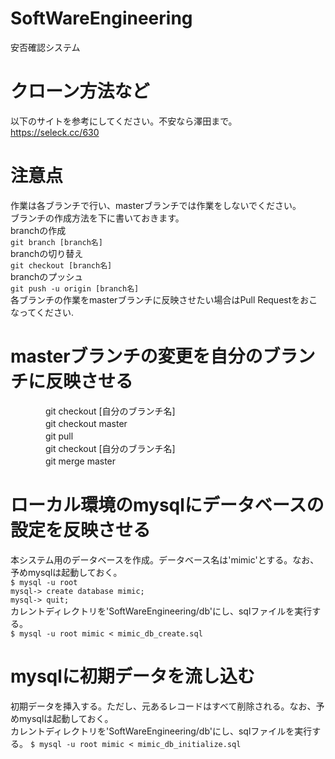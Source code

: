 # SoftWareEngineering
安否確認システム  
# クローン方法など  
以下のサイトを参考にしてください。不安なら澤田まで。  
<https://seleck.cc/630>
# 注意点
作業は各ブランチで行い、masterブランチでは作業をしないでください。  
ブランチの作成方法を下に書いておきます。  
branchの作成  
`git branch [branch名]`  
branchの切り替え  
`git checkout [branch名]`  
branchのプッシュ  
`git push -u origin [branch名]`  
各ブランチの作業をmasterブランチに反映させたい場合はPull Requestをおこなってください.  
# masterブランチの変更を自分のブランチに反映させる
　　　　git checkout [自分のブランチ名]  
　　　　git checkout master  
　　　　git pull  
　　　　git checkout [自分のブランチ名]  
　　　　git merge master  

# ローカル環境のmysqlにデータベースの設定を反映させる
本システム用のデータベースを作成。データベース名は'mimic'とする。なお、予めmysqlは起動しておく。  
`$ mysql -u root`  
`mysql-> create database mimic;`  
`mysql-> quit;`  
カレントディレクトリを'SoftWareEngineering/db'にし、sqlファイルを実行する。  
`$ mysql -u root mimic < mimic_db_create.sql`
# mysqlに初期データを流し込む
初期データを挿入する。ただし、元あるレコードはすべて削除される。なお、予めmysqlは起動しておく。  
カレントディレクトリを'SoftWareEngineering/db'にし、sqlファイルを実行する。 
`$ mysql -u root mimic < mimic_db_initialize.sql`